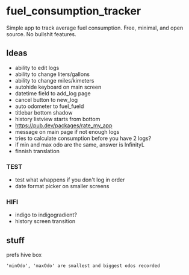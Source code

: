 # fuel_consumption_tracker

Simple app to track average fuel consumption. Free, minimal, and open source. No bullshit features.

## Ideas

- ability to edit logs
- ability to change liters/gallons
- ability to change miles/kimeters
- autohide keyboard on main screen
- datetime field to add_log page
- cancel button to new_log
- auto odometer to fuel_fueld
- titlebar bottom shadow
- history listview starts from bottom
- https://pub.dev/packages/rate_my_app
- message on main page if not enough logs
- tries to calculate consumption before you have 2 logs?
- if min and max odo are the same, answer is InfinityL
- finnish translation

### TEST

- test what whappens if you don't log in order
- date format picker on smaller screens


### HIFI

- indigo to indigogradient?
- history screen transition


## stuff

prefs hive box

    'minOdo', 'maxOdo' are smallest and biggest odos recorded